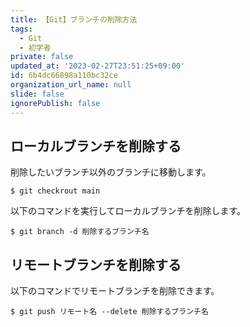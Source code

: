 ```yaml
---
title: 【Git】ブランチの削除方法
tags:
  - Git
  - 初学者
private: false
updated_at: '2023-02-27T23:51:25+09:00'
id: 6b4dc66898a110bc32ce
organization_url_name: null
slide: false
ignorePublish: false
---
```

## ローカルブランチを削除する
削除したいブランチ以外のブランチに移動します。
```:ターミナル
$ git checkrout main
```

以下のコマンドを実行してローカルブランチを削除します。

```:ターミナル
$ git branch -d 削除するブランチ名
```

## リモートブランチを削除する
以下のコマンドでリモートブランチを削除できます。
```:ターミナル
$ git push リモート名 --delete 削除するブランチ名
```
